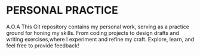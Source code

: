 # PERSONAL PRACTICE
A.O.A
This Git repository contains my personal work, serving as a practice ground for honing my skills. From coding projects to design drafts and writing exercises,where I experiment and refine my craft. Explore, learn, and feel free to provide feedback!
